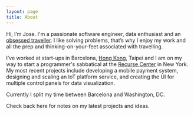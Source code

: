 ```yaml
---
layout: page
title: About
---
```


Hi, I’m Jose. I'm a passionate software engineer, data enthusiast and an [obsessed traveller](https://www.flickr.com/photos/121894947@N08/albums/72157678644655521). I like solving problems, that’s why I enjoy my work and all the prep and thinking-on-your-feet associated with travelling.

I’ve worked at start-ups in Barcelona, [Hong Kong](https://www.hkstp.org/en/index.aspx), Taipei and I am on my way to start a programmer's sabbatical at the [Recurse Center](https://www.recurse.com/) in New York. My most recent projects include developing a mobile payment system, designing and scaling an IoT platform service, and creating the UI for multiple control panels for data visualization.

Currently I split my time between Barcelona and Washington, DC.

Check back here for notes on my latest projects and ideas.
